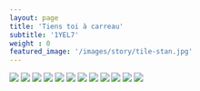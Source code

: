 ```yaml
---
layout: page
title: 'Tiens toi à carreau'
subtitle: '1YEL7'
weight : 0
featured_image: '/images/story/tile-stan.jpg'
---
```


<div class="gallery" data-columns="2">
	<img class="lazy" src="/images/tile/1.jpg">
	<img class="lazy" src="/images/tile/2-crop.jpg">
	<img class="lazy" src="/images/tile/8-crop.jpg">
	<img class="lazy" src="/images/tile/11.jpg">
	<img class="lazy" src="/images/tile/12.jpg">
	<img class="lazy" src="/images/tile/6.jpg">
	<img class="lazy" src="/images/tile/7-crop.jpg">
	<img class="lazy" src="/images/tile/5.jpg">
	<img class="lazy" src="/images/tile/10.jpg">
	<img class="lazy" src="/images/tile/3-crop.jpg">
	<img class="lazy" src="/images/tile/4.jpg">
	<img class="lazy" src="/images/tile/9.jpg">
</div>
